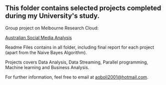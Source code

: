 ## This folder contains selected projects completed during my University's study. 


Group project on Melbourne Research Cloud:

[Australian Social Media Analysis](https://github.com/yijun-github/ccc)

Readme Files contains in all folder, including final report for each project (apart from the Naive Bayes Algorithm). 

Projects covers Data Analysis, Data Streaming, Parallel programming, Machine learning and Business Analysis. 

For further information, feel free to email at aoboli2001@hotmail.com. 
